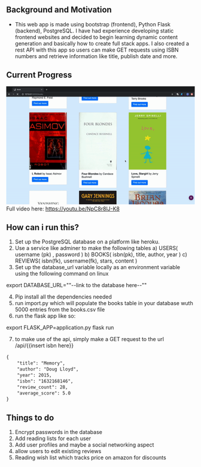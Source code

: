 Background and Motivation
------

- This web app is made using bootstrap (frontend), Python Flask (backend), PostgreSQL. I have had experience developing static frontend websites and decided to begin learning dynamic content generation and basically how to create full stack apps. I also created a rest API with this app so users can make GET requests using ISBN numbers and retrieve information like title, publish date and more. 


Current Progress
----------------
![](demo.gif)
Full video here: https://youtu.be/NpC8r8lJ-K8

How can i run this? 
-----

1) Set up the PostgreSQL database on a platform like heroku. 
2) Use a service like adminer to make the following tables
  a) USERS( username (pk) , password )
  b) BOOKS( isbn(pk), title, author, year )
  c) REVIEWS( isbn(fk), username(fk), stars, content ) 
3) Set up the database_url variable locally as an environment variable using the following command on linux

export DATABASE_URL=""--link to the database here--""

4) Pip install all the dependencies needed 
5) run import.py which will populate the books table in your database wuth 5000 entries from the books.csv file 
6) run the flask app like so:

export FLASK_APP=application.py
flask run 

7) to make use of the api, simply make a GET request to the url /api/{{insert isbn here}}
```
{
    "title": "Memory",
    "author": "Doug Lloyd",
    "year": 2015,
    "isbn": "1632168146",
    "review_count": 28,
    "average_score": 5.0
}
```

Things to do
------------
1) Encrypt passwords in the database
2) Add reading lists for each user 
3) Add user profiles and maybe a social networking aspect 
4) allow users to edit existing reviews 
5) Reading wish list which tracks price on amazon for discounts 


